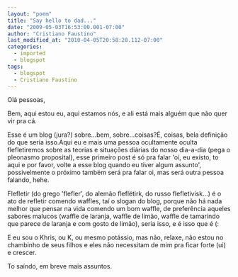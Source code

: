 ```yaml
---
layout: "poem"
title: "Say hello to dad..."
date: "2009-05-03T16:53:00.001-07:00"
author: "Cristiano Faustino"
last_modified_at: "2010-04-05T20:58:28.112-07:00"
categories:
  - imported
  - blogspot
tags:
  - blogspot
  - Cristiano Faustino
---
```


Olá pessoas,

Bem, aqui estou eu, aqui estamos nós, e ali está mais alguém que não quer vir pra cá.

Esse é um blog (jura?) sobre...bem, sobre...coisas?É, coisas, bela definição do que seria isso.Aqui eu e mais uma pessoa ocultamente oculta flefletiremos sobre as teorias e situações diárias do nosso dia-a-dia (pega o pleonasmo proposital), esse primeiro post é só pra falar 'oi, eu existo, to aqui e por favor, volte a esse blog quando eu tiver algum assunto', possivelmente o próximo também será pra falar oi, mas será outra pessoa falando, hehe.

Flefletir (do grego 'flefler', do alemão fleflëtirk, do russo flefletivisk...) é o ato de refletir comendo waffles, taí o slogan do blog, porque não há nada melhor que pensar na vida comendo um bom waffle, de preferência aqueles sabores malucos (waffle de laranja, waffle de limão, waffle de tamarindo que parece de laranja e com gosto de limão), seria isso, e é isso que é (:

E eu sou o Khris, ou K, ou mesmo potássio, mas não, relaxe, não estou no chambinho de seus filhos e eles não necessitam de mim pra ficar forte (ui) e crescer.

To saíndo, em breve mais assuntos.